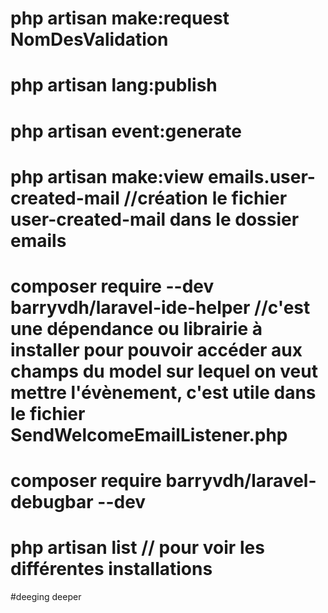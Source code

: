 # php artisan make:request NomDesValidation

# php artisan lang:publish

# php artisan event:generate

# php artisan make:view emails.user-created-mail //création le fichier user-created-mail dans le dossier emails

# composer require --dev barryvdh/laravel-ide-helper //c'est une dépendance ou librairie à installer pour pouvoir accéder aux champs du model sur lequel on veut mettre l'évènement, c'est utile dans le fichier SendWelcomeEmailListener.php

# composer require barryvdh/laravel-debugbar --dev

# php artisan list // pour voir les différentes installations

#deeging deeper